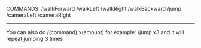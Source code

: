 COMMANDS:
/walkForward
/walkLeft
/walkRight
/walkBackward
/jump
/cameraLeft
/cameraRight

------------------------------------
You can also do /(command) x(amount)
for example: /jump x3
and it will repeat jumping 3 times
